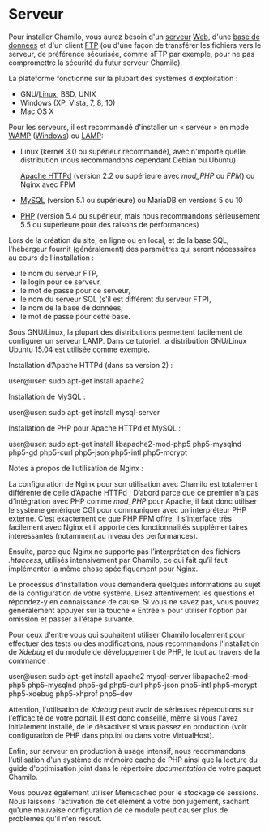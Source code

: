 # Serveur

Pour installer Chamilo, vous aurez besoin d'un [serveur](http://fr.wikipedia.org/wiki/Serveur_HTTP) [W](http://fr.wikipedia.org/wiki/Serveur_HTTP)[eb](http://fr.wikipedia.org/wiki/Serveur_HTTP), d'une [base de données](http://fr.wikipedia.org/wiki/Base_de_données) et d'un client [FTP](http://fr.wikipedia.org/wiki/File_Transfer_Protocol) \(ou d'une façon de transférer les fichiers vers le serveur, de préférence sécurisée, comme sFTP par exemple, pour ne pas compromettre la sécurité du futur serveur Chamilo\).

La plateforme fonctionne sur la plupart des systèmes d'exploitation :

* GNU/[Linux](http://fr.wikipedia.org/wiki/Linux), BSD, UNIX
* Windows \(XP, Vista, 7, 8, 10\)
* Mac OS X

Pour les serveurs, il est recommandé d'installer un « serveur » en mode [WA](http://fr.wikipedia.org/wiki/WAMP)[MP](http://fr.wikipedia.org/wiki/WAMP) \([Windows](http://fr.wikipedia.org/wiki/Microsoft_Windows)\) ou [L](http://fr.wikipedia.org/wiki/LAMP)[AMP](http://fr.wikipedia.org/wiki/LAMP):

* Linux \(kernel 3.0 ou supérieur recommandé\), avec n'importe quelle distribution \(nous recommandons cependant Debian ou Ubuntu\)

  [Apache HTTPd](http://fr.wikipedia.org/wiki/Apache_HTTP_Server) \(version 2.2 ou supérieure avec _mod\_PHP_ ou _FPM_\) ou Nginx avec FPM

* [MySQL](http://fr.wikipedia.org/wiki/MySQL) \(version 5.1 ou supérieure\) ou MariaDB en versions 5 ou 10
* [PHP](http://fr.wikipedia.org/wiki/PHP) \(version 5.4 ou supérieur, mais nous recommandons sérieusement 5.5 ou supérieure pour des raisons de performances\)

Lors de la création du site, en ligne ou en local, et de la base SQL, l'hébergeur fournit \(généralement\) des paramètres qui seront nécessaires au cours de l'installation :

* le nom du serveur FTP,
* le login pour ce serveur,
* le mot de passe pour ce serveur,
* le nom du serveur SQL \(s'il est différent du serveur FTP\),
* le nom de la base de données,
* le mot de passe pour cette base.

Sous GNU/Linux, la plupart des distributions permettent facilement de configurer un serveur LAMP. Dans ce tutoriel, la distribution GNU/Linux Ubuntu 15.04 est utilisée comme exemple.

Installation d’Apache HTTPd \(dans sa version 2\) :

user@user: sudo apt-get install apache2

Installation de MySQL :

user@user: sudo apt-get install mysql-server

Installation de PHP pour Apache HTTPd et MySQL :

user@user: sudo apt-get install libapache2-mod-php5 php5-mysqlnd php5-gd php5-curl php5-json php5-intl php5-mcrypt

Notes à propos de l’utilisation de Nginx :

La configuration de Nginx pour son utilisation avec Chamilo est totalement différente de celle d’Apache HTTPd ; D’abord parce que ce premier n’a pas d’intégration avec PHP comme _mod\_PHP_ pour Apache, il faut donc utiliser le système générique CGI pour communiquer avec un interpréteur PHP externe. C’est exactement ce que PHP FPM offre, il s’interface très facilement avec Nginx et il apporte des fonctionnalités supplémentaires intéressantes \(notamment au niveau des performances\).

Ensuite, parce que Nginx ne supporte pas l’interprétation des fichiers _.htaccess_, utilisés intensivement par Chamilo, ce qui fait qu’il faut implémenter la même chose spécifiquement pour Nginx.

Le processus d'installation vous demandera quelques informations au sujet de la configuration de votre système. Lisez attentivement les questions et répondez-y en connaissance de cause. Si vous ne savez pas, vous pouvez généralement appuyer sur la touche « Entrée » pour utiliser l'option par omission et passer à l'étape suivante.

Pour ceux d'entre vous qui souhaitent utiliser Chamilo localement pour effectuer des tests ou des modifications, nous recommandons l'installation de _Xdebug_ et du module de développement de PHP, le tout au travers de la commande :

user@user: sudo apt-get install apache2 mysql-server libapache2-mod-php5 php5-mysqlnd php5-gd php5-curl php5-json php5-intl php5-mcrypt php5-xdebug php5-xhprof php5-dev

Attention, l'utilisation de _Xdebug_ peut avoir de sérieuses répercutions sur l'efficacité de votre portail. Il est donc conseillé, même si vous l'avez initialement installé, de le désactiver si vous passez en production \(voir configuration de PHP dans php.ini ou dans votre VirtualHost\).

Enfin, sur serveur en production à usage intensif, nous recommandons l'utilisation d'un système de mémoire cache de PHP ainsi que la lecture du guide d'optimisation joint dans le répertoire _documentation_ de votre paquet Chamilo.

Vous pouvez également utiliser Memcached pour le stockage de sessions. Nous laissons l'activation de cet élément à votre bon jugement, sachant qu'une mauvaise configuration de ce module peut causer plus de problèmes qu'il n'en résout.

